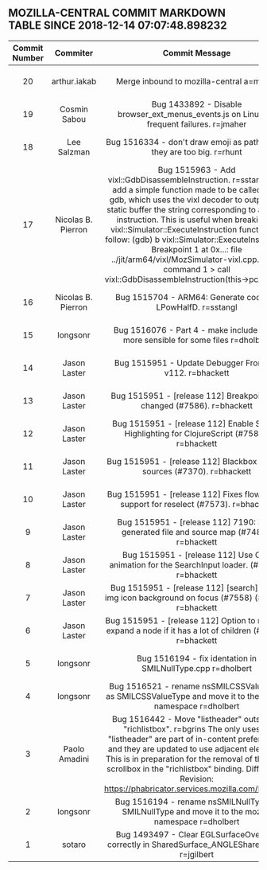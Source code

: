 ## MOZILLA-CENTRAL COMMIT MARKDOWN TABLE SINCE 2018-12-14 07:07:48.898232

| Commit Number | Commiter | Commit Message | Commit Url | Date | 
|:---:|:----:|:----------------------------------:|:------:|:----:| 
|20|arthur.iakab |Merge inbound to mozilla-central a=merge|[URL](https://hg.mozilla.org/mozilla-central/pushloghtml?changeset=a77e8f3efc4c)|2018-12-27 21:56:49
|19|Cosmin Sabou |Bug 1433892 - Disable browser_ext_menus_events.js on Linux for frequent failures. r=jmaher|[URL](https://hg.mozilla.org/mozilla-central/pushloghtml?changeset=96499feeb5bf)|2018-12-26 15:39:00
|18|Lee Salzman |Bug 1516334 - don't draw emoji as paths when they are too big. r=rhunt|[URL](https://hg.mozilla.org/mozilla-central/pushloghtml?changeset=ee0e1df960c4)|2018-12-27 18:30:27
|17|Nicolas B. Pierron |Bug 1515963 - Add vixl::GdbDisassembleInstruction. r=sstangl  This add a simple function made to be called from gdb, which uses the vixl decoder to output in a static buffer the string corresponding to a single instruction.  This is useful when breaking at vixl::Simulator::ExecuteInstruction function, as follow:  (gdb) b vixl::Simulator::ExecuteInstruction Breakpoint 1 at 0x...: file ../jit/arm64/vixl/MozSimulator-vixl.cpp. (gdb) command 1 > call vixl::GdbDisassembleInstruction(this->pc_) > end |[URL](https://hg.mozilla.org/mozilla-central/pushloghtml?changeset=3487b5f2f426)|2018-12-21 16:50:47
|16|Nicolas B. Pierron |Bug 1515704 - ARM64: Generate code for LPowHalfD. r=sstangl |[URL](https://hg.mozilla.org/mozilla-central/pushloghtml?changeset=89834b056ca0)|2018-12-20 17:53:41
|15|longsonr |Bug 1516076 - Part 4 - make include order more sensible for some files r=dholbert|[URL](https://hg.mozilla.org/mozilla-central/pushloghtml?changeset=21ce5e3998e3)|2018-12-27 17:30:38
|14|Jason Laster |Bug 1515951 - Update Debugger Frontend v112. r=bhackett |[URL](https://hg.mozilla.org/mozilla-central/pushloghtml?changeset=49233ec55bff)|2018-12-27 04:44:52
|13|Jason Laster |Bug 1515951 - [release 112] Breakpoint svg changed (#7586). r=bhackett |[URL](https://hg.mozilla.org/mozilla-central/pushloghtml?changeset=8ded394acd81)|2018-12-23 19:46:54
|12|Jason Laster |Bug 1515951 - [release 112] Enable Syntax Highlighting for ClojureScript (#7584). r=bhackett |[URL](https://hg.mozilla.org/mozilla-central/pushloghtml?changeset=ea2807921cc3)|2018-12-23 19:46:40
|11|Jason Laster |Bug 1515951 - [release 112] Blackbox original sources (#7370). r=bhackett |[URL](https://hg.mozilla.org/mozilla-central/pushloghtml?changeset=10dc48aa3b1e)|2018-12-23 19:46:23
|10|Jason Laster |Bug 1515951 - [release 112] Fixes flow typing support for reselect (#7573). r=bhackett |[URL](https://hg.mozilla.org/mozilla-central/pushloghtml?changeset=5bfef0866541)|2018-12-23 19:46:07
|9|Jason Laster |Bug 1515951 - [release 112] 7190: Save generated file and source map (#7482). r=bhackett |[URL](https://hg.mozilla.org/mozilla-central/pushloghtml?changeset=796402f4fa52)|2018-12-23 19:45:49
|8|Jason Laster |Bug 1515951 - [release 112] Use CSS animation for the SearchInput loader. (#7565). r=bhackett |[URL](https://hg.mozilla.org/mozilla-central/pushloghtml?changeset=4ca33ee89eb8)|2018-12-23 19:45:03
|7|Jason Laster |Bug 1515951 - [release 112] [search] fix file img icon background on focus (#7558) (#7564). r=bhackett |[URL](https://hg.mozilla.org/mozilla-central/pushloghtml?changeset=05ce3a72db78)|2018-12-23 19:44:50
|6|Jason Laster |Bug 1515951 - [release 112] Option to not auto expand a node if it has a lot of children (#7510). r=bhackett |[URL](https://hg.mozilla.org/mozilla-central/pushloghtml?changeset=48aa3ee2c926)|2018-12-23 19:44:35
|5|longsonr |Bug 1516194 - fix identation in SMILNullType.cpp r=dholbert|[URL](https://hg.mozilla.org/mozilla-central/pushloghtml?changeset=006f69326ccc)|2018-12-27 17:12:48
|4|longsonr |Bug 1516521 - rename nsSMILCSSValueType as SMILCSSValueType and move it to the mozilla namespace r=dholbert|[URL](https://hg.mozilla.org/mozilla-central/pushloghtml?changeset=ca4a5a7852d6)|2018-12-27 17:02:38
|3|Paolo Amadini |Bug 1516442 - Move "listheader" outside of "richlistbox". r=bgrins  The only uses of "listheader" are part of in-content preferences, and they are updated to use adjacent elements. This is in preparation for the removal of the inner scrollbox in the "richlistbox" binding.  Differential Revision: https://phabricator.services.mozilla.com/D15387|[URL](https://hg.mozilla.org/mozilla-central/pushloghtml?changeset=7e0448a4aa48)|2018-12-26 17:00:31
|2|longsonr |Bug 1516194 - rename nsSMILNullType to SMILNullType and move it to the mozilla namespace r=dholbert|[URL](https://hg.mozilla.org/mozilla-central/pushloghtml?changeset=3a5eb424e655)|2018-12-27 10:21:40
|1|sotaro |Bug 1493497 - Clear EGLSurfaceOverride correctly in SharedSurface_ANGLEShareHandle r=jgilbert|[URL](https://hg.mozilla.org/mozilla-central/pushloghtml?changeset=41d9d168940d)|2018-12-27 08:00:59


